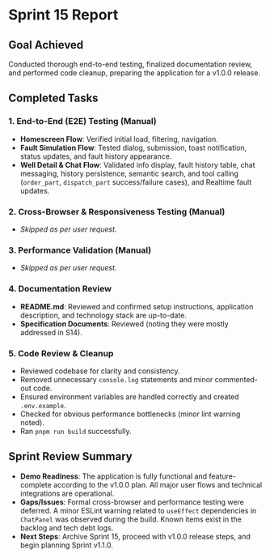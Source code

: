 # Sprint 15 Report

## Goal Achieved
Conducted thorough end-to-end testing, finalized documentation review, and performed code cleanup, preparing the application for a v1.0.0 release.

## Completed Tasks

### 1. End-to-End (E2E) Testing (Manual)
- **Homescreen Flow**: Verified initial load, filtering, navigation.
- **Fault Simulation Flow**: Tested dialog, submission, toast notification, status updates, and fault history appearance.
- **Well Detail & Chat Flow**: Validated info display, fault history table, chat messaging, history persistence, semantic search, and tool calling (`order_part`, `dispatch_part` success/failure cases), and Realtime fault updates.

### 2. Cross-Browser & Responsiveness Testing (Manual)
- *Skipped as per user request.*

### 3. Performance Validation (Manual)
- *Skipped as per user request.*

### 4. Documentation Review
- **README.md**: Reviewed and confirmed setup instructions, application description, and technology stack are up-to-date.
- **Specification Documents**: Reviewed (noting they were mostly addressed in S14).

### 5. Code Review & Cleanup
- Reviewed codebase for clarity and consistency.
- Removed unnecessary `console.log` statements and minor commented-out code.
- Ensured environment variables are handled correctly and created `.env.example`.
- Checked for obvious performance bottlenecks (minor lint warning noted).
- Ran `pnpm run build` successfully.

## Sprint Review Summary
- **Demo Readiness**: The application is fully functional and feature-complete according to the v1.0.0 plan. All major user flows and technical integrations are operational.
- **Gaps/Issues**: Formal cross-browser and performance testing were deferred. A minor ESLint warning related to `useEffect` dependencies in `ChatPanel` was observed during the build. Known items exist in the backlog and tech debt logs.
- **Next Steps**: Archive Sprint 15, proceed with v1.0.0 release steps, and begin planning Sprint v1.1.0. 